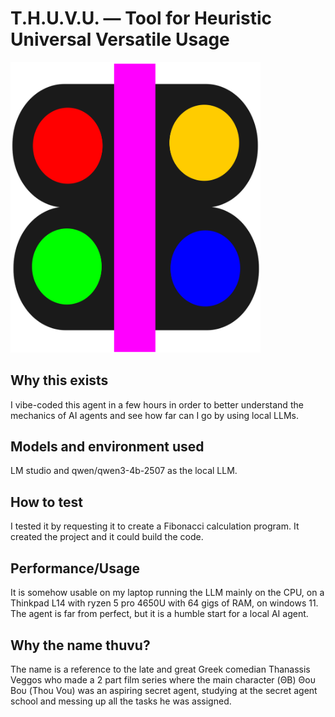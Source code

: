 ﻿# T.H.U.V.U. — Tool for Heuristic Universal Versatile Usage
<img src="images/thuvu.svg" alt="T.H.U.V.U. Logo" width="400">

## Why this exists
I vibe-coded this agent in a few hours in order to better understand the mechanics of AI agents and see 
how far can I go by using local LLMs.

## Models and environment used
LM studio and qwen/qwen3-4b-2507 as the local LLM.

## How to test
I tested it by requesting it to create a Fibonacci calculation program. It created the project and it 
could build the code.

## Performance/Usage
It is somehow usable on my laptop running the LLM mainly on the CPU, on a Thinkpad L14 with ryzen 5 pro 4650U 
with 64 gigs of RAM, on windows 11.
The agent is far from perfect, but it is a humble start for a local AI agent.

## Why the name thuvu?
The name is a reference to the late and great Greek comedian Thanassis Veggos who made a 2 part film series 
where the main character (ΘΒ) Θου Βου (Thou Vou) was an aspiring secret agent, studying at the
secret agent school and messing up all the tasks he was assigned.